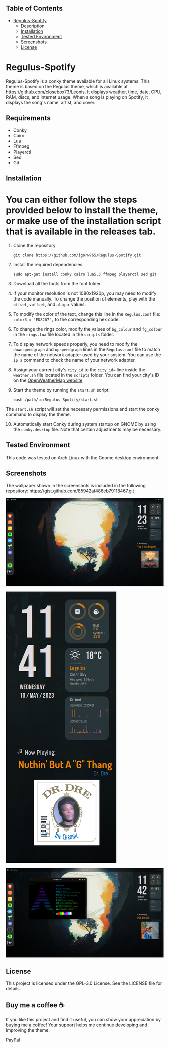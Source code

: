## Table of Contents
- [Regulus-Spotify](#regulus-spotify)
  - [Description](#description)
  - [Installation](#installation)
  - [Tested Environment](#tested-environment)
  - [Screenshots](#screenshots)
  - [License](#license)


# Regulus-Spotify

Regulus-Spotify is a conky theme available for all Linux systems. This theme is based on the Regulus theme, which is available at https://github.com/closebox73/Leonis. It displays weather, time, date, CPU, RAM, discs, and internet usage. When a song is playing on Spotify, it displays the song's name, artist, and cover.

## Requirements
- Conky
- Cairo
- Lua
- Ffmpeg
- Playerctl
- Sed
- Git

## Installation

# You can either follow the steps provided below to install the theme, or make use of the installation script that is available in the releases tab.

1. Clone the repository
   ```
   git clone https://github.com/igorw765/Regulus-Spotify.git
   ```

2. Install the required dependencies:
   ```
   sudo apt-get install conky cairo lua5.3 ffmpeg playerctl sed git
   ```
   
3. Download all the fonts from the font folder.

4. If your monitor resolution is not 1080x1920p, you may need to modify the code manually. To change the position of elements, play with the `offset`, `voffset`, and `alignr` values.

5. To modify the color of the text, change this line in the `Regulus.conf` file: `color3 = 'ED8207',` to the corresponding hex code.

6. To change the rings color, modify the values of `bg_colour` and `fg_colour` in the `rings.lua` file located in the `scripts` folder.

7. To display network speeds properly, you need to modify the `downspeedgraph` and `upspeedgraph` lines in the `Regulus.conf` file to match the name of the network adapter used by your system. You can use the `ip a` command to check the name of your network adapter.

8. Assign your current city's `city_id` to the `city_id=` line inside the `weather.sh` file located in the `scripts` folder. You can find your city's ID on the [OpenWeatherMap website](https://openweathermap.org/).

9. Start the theme by running the `start.sh` script:
   ```
   bash /path/to/Regulus-Spotify/start.sh
   ```
The `start.sh` script will set the necessary permissions and start the conky command to display the theme.
   
10. Automatically start Conky during system startup on GNOME by using the `conky.desktop` file. Note that certain adjustments may be necessary.


## Tested Environment
This code was tested on Arch Linux with the Gnome desktop environment.

## Screenshots
The wallpaper shown in the screenshots is included in the following repository: https://gist.github.com/85942af486eb79118467.git

![Regulus-Spotify Screenshot 1](/screenshots/screenshot1.png)

![Regulus-Spotify Screenshot 2](/screenshots/screenshot2.png)

![Regulus-Spotify Screenshot 3](/screenshots/screenshot3.png)

## License
This project is licensed under the GPL-3.0 License. See the LICENSE file for details.

## Buy me a coffee ☕️

If you like this project and find it useful, you can show your appreciation by buying me a coffee! Your support helps me continue developing and improving the theme.

[PayPal](https://www.paypal.me/IgorWroblewski05)
